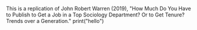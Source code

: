 This is a replication of John Robert Warren (2019), "How Much Do You Have to Publish to Get a Job in a Top Sociology Department? Or to Get Tenure? Trends over a Generation." 
print("hello")










